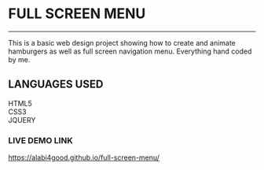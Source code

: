 # FULL SCREEN MENU
***
This is a basic web design project showing how to create and animate hamburgers as well as full screen navigation menu. Everything hand coded by me.

## LANGUAGES USED


HTML5  
CSS3  
JQUERY


### LIVE DEMO LINK

https://alabi4good.github.io/full-screen-menu/  
